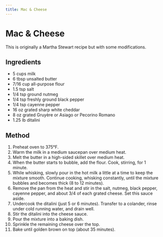 ```yaml
---
title: Mac & Cheese
---
```


# Mac & Cheese

This is originally a Martha Stewart recipe but with some modifications.

## Ingredients

*   5 cups milk
*   6 tbsp unsalted butter
*   7/16 cup all-purpose flour
*   1.5 tsp salt
*   1/4 tsp ground nutmeg
*   1/4 tsp freshly ground black pepper
*   1/4 tsp cayenne pepper
*   16 oz grated sharp white cheddar
*   8 oz grated Gruyère or Asiago or Pecorino Romano
*   1.25 lb ditalini

## Method

1.  Preheat oven to 375°F.
2.  Warm the milk in a medium saucepan over medium heat.
3.  Melt the butter in a high-sided skillet over medium heat.
4.  When the butter starts to bubble, add the flour. Cook, stirring, for 1
    minute.
5.  While whisking, slowly pour in the hot milk a little at a time to keep
    the mixture smooth. Continue cooking, whisking constantly, until the mixture
    bubbles and becomes thick (8 to 12 minutes).
6.  Remove the pan from the heat and stir in the salt, nutmeg, black pepper,
    cayenne pepper, and about 3/4 of each grated cheese. Set this sauce aside.
7.  Undercook the ditalini (just 5 or 6 minutes). Transfer to a colander, rinse
    under cold running water, and drain well.
8.  Stir the ditalini into the cheese sauce.
9.  Pour the mixture into a baking dish.
10. Sprinkle the remaining cheese over the top.
11. Bake until golden brown on top (about 35 minutes).
